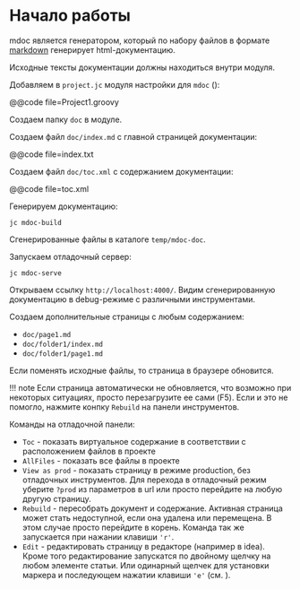 
Начало работы
=============

mdoc является генератором, который по набору файлов в формате [markdown](markdown)
генерирует html-документацию.

Исходные тексты документации должны находиться внутри модуля.

Добавляем в `project.jc` модуля настройки для `mdoc` ([](api-jc-mdoc.md)):

@@code file=Project1.groovy

Создаем папку `doc` в модуле.

Создаем файл `doc/index.md` с главной страницей документации:

@@code file=index.txt

Создаем файл `doc/toc.xml` с содержанием документации:

@@code file=toc.xml

Генерируем документацию:

```
jc mdoc-build 
```

Сгенерированные файлы в каталоге `temp/mdoc-doc`.

Запускаем отладочный сервер:

```
jc mdoc-serve 
```

Открываем ссылку `http://localhost:4000/`.
Видим сгенерированную документацию в debug-режиме с различными инструментами.

Создаем дополнительные страницы с любым содержанием:

* `doc/page1.md`
* `doc/folder1/index.md`
* `doc/folder1/page1.md`

Если поменять исходные файлы, то страница в браузере обновится. 

!!! note
    Если страница автоматически не обновляется, что возможно при некоторых ситуациях,
    просто перезагрузите ее сами (F5). Если и это не помогло,
    нажмите конпку `Rebuild` на панели инструментов.
     
Команды на отладочной панели: 
 
* `Toc` - показать виртуальное содержание в соответствии с расположением
  файлов в проекте  
* `AllFiles` - показать все файлы в проекте
* `View as prod` - показать страницу в режиме production, без отладочных инструментов.
   Для перехода в отладочный режим уберите `?prod` из параметров в url или
   просто перейдите на любую другую страницу.
* `Rebuild` - пересобрать документ и содержание. Активная страница может стать
   недоступной, если она удалена или перемещена. В этом случае просто перейдите в 
   корень. Команда так же запускается при нажании клавиши `'r'`. 
* `Edit` - редактировать страницу в редакторе (например в idea).
   Кроме того редактирование запускатся по двойному щелчку на любом элементе
   статьи. Или одинарный щелчек для установки маркера и последующем нажатии 
   клавиши `'e'` (см. [](editor.md)).
   


    
     